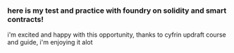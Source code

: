 ### here is my test and practice with foundry on solidity and smart contracts!

i'm excited and happy with this opportunity, thanks to cyfrin updraft course and guide, i'm enjoying it alot
